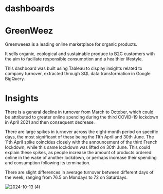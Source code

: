 # dashboards

# GreenWeez
Greenweeez is a leading online marketplace for organic products.

It sells organic, ecological and sustainable produce to B2C customers with the aim to faciliate responsible consumption and a healthier lifestyle.

This dashboard was built using Tableau to display insights related to company turnover, extracted through SQL data transformation in Google BigQuery.

# Insights
There is a general decline in turnover from March to October, which could be attributed to greater online spending during the third COVID-19 lockdown in April 2021 and then consequent decrease.

There are large spikes in turnover across the eight-month period on specific days, the most significant of these being the 11th April and 30th June. The 11th April spike coincides closely with the announcement of the third French lockdown, while this same lockdown was lifted on 30th June. This could explain these spikes, as people increase the amount of products ordered online in the wake of another lockdown, or perhaps increase their spending and consumption following its termination.

There are slight differences in average turnover between different days of the week, ranging from 76.5 on Mondays to 72 on Saturdays.


![2024-10-13 (4)](https://github.com/user-attachments/assets/7c72af6e-6f43-4aa9-bdbc-1a2786561bd3)

